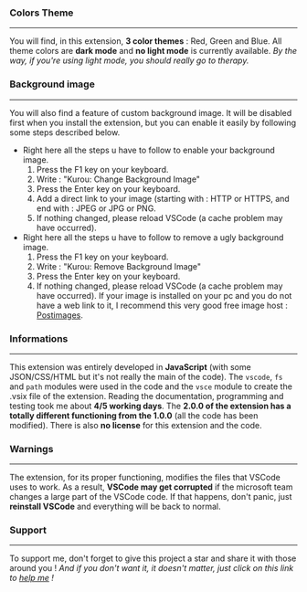 ### Colors Theme
---
You will find, in this extension, **3 color themes** : Red, Green and Blue.
All theme colors are **dark mode** and **no light mode** is currently available.
*By the way, if you're using light mode, you should really go to therapy.*

### Background image
---
You will also find a feature of custom background image.
It will be disabled first when you install the extension, but you can enable it easily by following some steps described below.
- Right here all the steps u have to follow to enable your background image.
	1. Press the F1 key on your keyboard.
	2. Write : "Kurou: Change Background Image"
	3. Press the Enter key on your keyboard.
	4. Add a direct link to your image (starting with : HTTP or HTTPS, and end with : JPEG or JPG or PNG.
	5. If nothing changed, please reload VSCode (a cache problem may have occurred).
- Right here all the steps u have to follow to remove a ugly background image.
	1. Press the F1 key on your keyboard.
	2. Write : "Kurou: Remove Background Image"
	3. Press the Enter key on your keyboard.
	4. If nothing changed, please reload VSCode (a cache problem may have occurred).
If your image is installed on your pc and you do not have a web link to it, I recommend this very good free image host : [Postimages](https://postimages.org).

### Informations
---
This extension was entirely developed in **JavaScript** (with some JSON/CSS/HTML but it's not really the main of the code).
The `vscode`, `fs` and `path` modules were used in the code and the `vsce` module to create the .vsix file of the extension.
Reading the documentation, programming and testing took me about **4/5 working days**.
The **2.0.0 of the extension has a totally different functioning from the 1.0.0** (all the code has been modified).
There is also **no license** for this extension and the code.

### Warnings
---
The extension, for its proper functioning, modifies the files that VSCode uses to work.
As a result, **VSCode may get corrupted** if the microsoft team changes a large part of the VSCode code.
If that happens, don't panic, just **reinstall VSCode** and everything will be back to normal.

### Support
---
To support me, don't forget to give this project a star and share it with those around you !
*And if you don't want it, it doesn't matter, just click on this link to [help me](https://www.youtube.com/watch?v=dQw4w9WgXcQ) !*